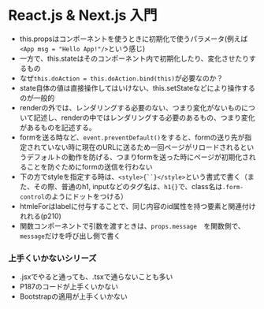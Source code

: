 # React.js & Next.js 入門

- this.propsはコンポーネントを使うときに初期化で使うパラメータ(例えば`<App msg = "Hello App!"/>`という感じ)
- 一方で、this.stateはそのコンポーネント内で初期化したり、変化させたりするもの
- なぜ`this.doAction = this.doAction.bind(this)`が必要なのか？
- state自体の値は直接操作してはいけない、this.setStateなどにより操作するのが一般的
- renderの外では、レンダリングする必要のない、つまり変化がないものについて記述し、renderの中ではレンダリングする必要のあるもの、つまり変化があるものを記述する。
- formを送る時など、`event.preventDefault()`をすると、formの送り先が指定されていない時に現在のURLに送るため一回ページがリロードされるというデフォルトの動作を防げる、つまりformを送った時にページが初期化されることを防ぐためにformの送信を行わない
- 下の方でstyleを指定する時は、`<style>{``}</style>`という書式で書く（また、その際、普通のh1, inputなどのタグ名は、`h1{}`で、class名は`.form-control`のようにドットをつける）
- htmleForはlabelに付与することで、同じ内容のid属性を持つ要素と関連付けれれる(p210)
- 関数コンポーネントで引数を渡すときは、`props.message`　を関数側で、`message`だけを呼び出し側で書く


### 上手くいかないシリーズ
- .jsxでやると通っても、.tsxで通らないことも多い
- P187のコードが上手くいかない
- Bootstrapの適用が上手くいかない